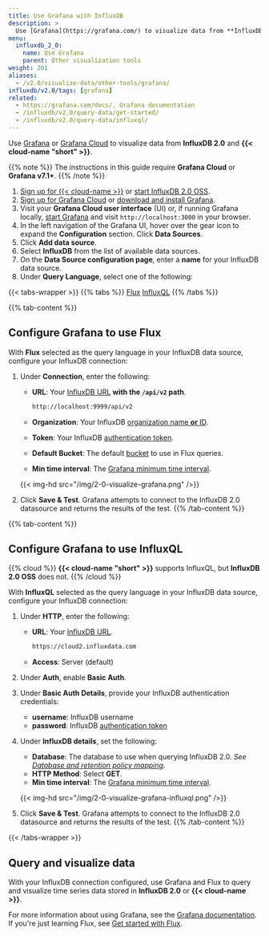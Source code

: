 ```yaml
---
title: Use Grafana with InfluxDB
description: >
  Use [Grafana](https://grafana.com/) to visualize data from **InfluxDB 2.0** and **InfluxDB Cloud**.
menu:
  influxdb_2_0:
    name: Use Grafana
    parent: Other visualization tools
weight: 201
aliases:
  - /v2.0/visualize-data/other-tools/grafana/
influxdb/v2.0/tags: [grafana]
related:
  - https://grafana.com/docs/, Grafana documentation
  - /influxdb/v2.0/query-data/get-started/
  - /influxdb/v2.0/query-data/influxql/
---
```


Use [Grafana](https://grafana.com/) or [Grafana Cloud](https://grafana.com/products/cloud/)
to visualize data from **InfluxDB 2.0** and **{{< cloud-name "short" >}}**.

{{% note %}}
The instructions in this guide require **Grafana Cloud** or **Grafana v7.1+**.
{{% /note %}}

1. [Sign up for {{< cloud-name >}}](/v2.0/get-started/) or
   [start InfluxDB 2.0 OSS](/v2.0/get-started/#start-with-influxdb-oss).
2. [Sign up for Grafana Cloud](https://grafana.com/products/cloud/) or
   [download and install Grafana](https://grafana.com/grafana/download).
3. Visit your **Grafana Cloud user interface** (UI) or, if running Grafana locally,
   [start Grafana](https://grafana.com/docs/grafana/latest/installation/) and visit
   `http://localhost:3000` in your browser.
4. In the left navigation of the Grafana UI, hover over the gear
   icon to expand the **Configuration** section. Click **Data Sources**.
5. Click **Add data source**.
6. Select **InfluxDB** from the list of available data sources.
7. On the **Data Source configuration page**, enter a **name** for your InfluxDB data source.
8. Under **Query Language**, select one of the following:

{{< tabs-wrapper >}}
{{% tabs %}}
[Flux](#)
[InfluxQL](#)
{{% /tabs %}}
<!---------------------------- BEGIN FLUX CONTENT ---------------------------->
{{% tab-content %}}
## Configure Grafana to use Flux
With **Flux** selected as the query language in your InfluxDB data source,
configure your InfluxDB connection:

1. Under **Connection**, enter the following:

    - **URL**: Your [InfluxDB URL](/v2.0/reference/urls/) **with the `/api/v2` path**.

        ```sh
        http://localhost:9999/api/v2
        ```

    - **Organization**: Your InfluxDB [organization name **or** ID](/v2.0/organizations/view-orgs/).
    - **Token**: Your InfluxDB [authentication token](/v2.0/security/tokens/).
    - **Default Bucket**: The default [bucket](/v2.0/organizations/buckets/) to use in Flux queries.
    - **Min time interval**: The [Grafana minimum time interval](https://grafana.com/docs/grafana/latest/features/datasources/influxdb/#min-time-interval).

    {{< img-hd src="/img/2-0-visualize-grafana.png" />}}

2. Click **Save & Test**. Grafana attempts to connect to the InfluxDB 2.0 datasource
   and returns the results of the test.
{{% /tab-content %}}
<!----------------------------- END FLUX CONTENT ----------------------------->
<!-------------------------- BEGIN INFLUXQL CONTENT -------------------------->
{{% tab-content %}}
## Configure Grafana to use InfluxQL

{{% cloud %}}
**{{< cloud-name "short" >}}** supports InfluxQL, but **InfluxDB 2.0 OSS** does not.
{{% /cloud %}}

With **InfluxQL** selected as the query language in your InfluxDB data source,
configure your InfluxDB connection:

1. Under **HTTP**, enter the following:

    - **URL**: Your [InfluxDB URL](/v2.0/reference/urls/).

        ```sh
        https://cloud2.influxdata.com
        ```
    - **Access**: Server (default)

2. Under **Auth**, enable **Basic Auth**.
3. Under **Basic Auth Details**, provide your InfluxDB authentication credentials:

    - **username**: InfluxDB username
    - **password**: InfluxDB [authentication token](/v2.0/security/tokens/)

4. Under **InfluxDB details**, set the following:

    - **Database**: The database to use when querying InfluxDB 2.0.
      _See [Database and retention policy mapping](/v2.0/reference/api/influxdb-1x/dbrp/)._
    - **HTTP Method**: Select **GET**.
    - **Min time interval**: The [Grafana minimum time interval](https://grafana.com/docs/grafana/latest/features/datasources/influxdb/#min-time-interval).

    {{< img-hd src="/img/2-0-visualize-grafana-influxql.png" />}}

5. Click **Save & Test**. Grafana attempts to connect to the InfluxDB 2.0 datasource
   and returns the results of the test.
{{% /tab-content %}}
<!--------------------------- END INFLUXQL CONTENT --------------------------->
{{< /tabs-wrapper >}}

## Query and visualize data
With your InfluxDB connection configured, use Grafana and Flux to query and
visualize time series data stored in **InfluxDB 2.0** or **{{< cloud-name >}}**.

For more information about using Grafana, see the [Grafana documentation](https://grafana.com/docs/).
If you're just learning Flux, see [Get started with Flux](/v2.0/query-data/get-started/).
